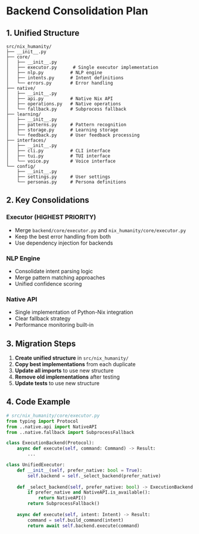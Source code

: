 
# Backend Consolidation Plan

## 1. Unified Structure
```
src/nix_humanity/
├── __init__.py
├── core/
│   ├── __init__.py
│   ├── executor.py      # Single executor implementation
│   ├── nlp.py          # NLP engine
│   ├── intents.py      # Intent definitions
│   └── errors.py       # Error handling
├── native/
│   ├── __init__.py
│   ├── api.py          # Native Nix API
│   ├── operations.py   # Native operations
│   └── fallback.py     # Subprocess fallback
├── learning/
│   ├── __init__.py
│   ├── patterns.py     # Pattern recognition
│   ├── storage.py      # Learning storage
│   └── feedback.py     # User feedback processing
├── interfaces/
│   ├── __init__.py
│   ├── cli.py          # CLI interface
│   ├── tui.py          # TUI interface
│   └── voice.py        # Voice interface
└── config/
    ├── __init__.py
    ├── settings.py     # User settings
    └── personas.py     # Persona definitions
```

## 2. Key Consolidations

### Executor (HIGHEST PRIORITY)
- Merge `backend/core/executor.py` and `nix_humanity/core/executor.py`
- Keep the best error handling from both
- Use dependency injection for backends

### NLP Engine
- Consolidate intent parsing logic
- Merge pattern matching approaches
- Unified confidence scoring

### Native API
- Single implementation of Python-Nix integration
- Clear fallback strategy
- Performance monitoring built-in

## 3. Migration Steps

1. **Create unified structure** in `src/nix_humanity/`
2. **Copy best implementations** from each duplicate
3. **Update all imports** to use new structure
4. **Remove old implementations** after testing
5. **Update tests** to use new structure

## 4. Code Example

```python
# src/nix_humanity/core/executor.py
from typing import Protocol
from ..native.api import NativeAPI
from ..native.fallback import SubprocessFallback

class ExecutionBackend(Protocol):
    async def execute(self, command: Command) -> Result:
        ...

class UnifiedExecutor:
    def __init__(self, prefer_native: bool = True):
        self.backend = self._select_backend(prefer_native)
    
    def _select_backend(self, prefer_native: bool) -> ExecutionBackend:
        if prefer_native and NativeAPI.is_available():
            return NativeAPI()
        return SubprocessFallback()
    
    async def execute(self, intent: Intent) -> Result:
        command = self.build_command(intent)
        return await self.backend.execute(command)
```
